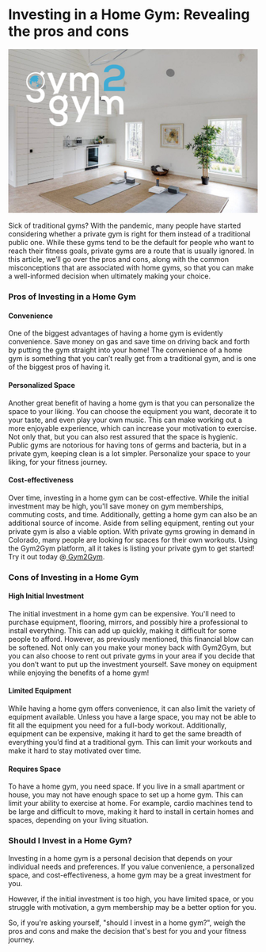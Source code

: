 # Investing in a Home Gym: Revealing the pros and cons

![](<.gitbook/assets/0 (6).png>)

Sick of traditional gyms? With the pandemic, many people have started considering whether a private gym is right for them instead of a traditional public one. While these gyms tend to be the default for people who want to reach their fitness goals, private gyms are a route that is usually ignored. In this article, we’ll go over the pros and cons, along with the common misconceptions that are associated with home gyms, so that you can make a well-informed decision when ultimately making your choice.

### **Pros of Investing in a Home Gym** <a href="#_3wb290aquaa6" id="_3wb290aquaa6"></a>

#### **Convenience** <a href="#_z8ce59506gfw" id="_z8ce59506gfw"></a>

One of the biggest advantages of having a home gym is evidently convenience. Save money on gas and save time on driving back and forth by putting the gym straight into your home! The convenience of a home gym is something that you can’t really get from a traditional gym, and is one of the biggest pros of having it.

#### **Personalized Space** <a href="#_u1qvcbhs292y" id="_u1qvcbhs292y"></a>

Another great benefit of having a home gym is that you can personalize the space to your liking. You can choose the equipment you want, decorate it to your taste, and even play your own music. This can make working out a more enjoyable experience, which can increase your motivation to exercise. Not only that, but you can also rest assured that the space is hygienic. Public gyms are notorious for having tons of germs and bacteria, but in a private gym, keeping clean is a lot simpler. Personalize your space to your liking, for your fitness journey.

#### **Cost-effectiveness** <a href="#_9pjw44pstv" id="_9pjw44pstv"></a>

Over time, investing in a home gym can be cost-effective. While the initial investment may be high, you'll save money on gym memberships, commuting costs, and time. Additionally, getting a home gym can also be an additional source of income. Aside from selling equipment, renting out your private gym is also a viable option. With private gyms growing in demand in Colorado, many people are looking for spaces for their own workouts. Using the Gym2Gym platform, all it takes is listing your private gym to get started! Try it out today @[ Gym2Gym](http://gym2gym.com/).

### **Cons of Investing in a Home Gym** <a href="#_xuxi4txvdgsw" id="_xuxi4txvdgsw"></a>

#### **High Initial Investment** <a href="#_h450vg2zzwob" id="_h450vg2zzwob"></a>

The initial investment in a home gym can be expensive. You'll need to purchase equipment, flooring, mirrors, and possibly hire a professional to install everything. This can add up quickly, making it difficult for some people to afford. However, as previously mentioned, this financial blow can be softened. Not only can you make your money back with Gym2Gym, but you can also choose to rent out private gyms in your area if you decide that you don’t want to put up the investment yourself. Save money on equipment while enjoying the benefits of a home gym!

#### **Limited Equipment** <a href="#_4lcwub9pibru" id="_4lcwub9pibru"></a>

While having a home gym offers convenience, it can also limit the variety of equipment available. Unless you have a large space, you may not be able to fit all the equipment you need for a full-body workout. Additionally, equipment can be expensive, making it hard to get the same breadth of everything you’d find at a traditional gym. This can limit your workouts and make it hard to stay motivated over time.

#### **Requires Space** <a href="#_e72rn5lhlbv" id="_e72rn5lhlbv"></a>

To have a home gym, you need space. If you live in a small apartment or house, you may not have enough space to set up a home gym. This can limit your ability to exercise at home. For example, cardio machines tend to be large and difficult to move, making it hard to install in certain homes and spaces, depending on your living situation.

### **Should I Invest in a Home Gym?** <a href="#_mkhxvye0o8h4" id="_mkhxvye0o8h4"></a>

Investing in a home gym is a personal decision that depends on your individual needs and preferences. If you value convenience, a personalized space, and cost-effectiveness, a home gym may be a great investment for you.

However, if the initial investment is too high, you have limited space, or you struggle with motivation, a gym membership may be a better option for you.

So, if you're asking yourself, "should I invest in a home gym?", weigh the pros and cons and make the decision that's best for you and your fitness journey.
